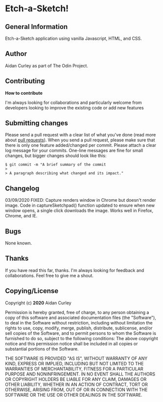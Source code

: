 # Etch-a-Sketch!


## **General Information**

Etch-a-Sketch application using vanilla Javascript, HTML, and CSS.



## **Author**

Aidan Curley as part of The Odin Project.


## **Contributing**

**How to contribute**

I'm always looking for collaborations and particularly welcome from developers looking to improve the existing code or add new features

## Submitting changes

Please send a pull request with a clear list of what you've done (read more about [pull requests](https://docs.github.com/en/github/collaborating-with-issues-and-pull-requests/creating-a-pull-request)). When you send a pull request, please make sure that there is only one feature added/changed per commit. Please attach a clear log message for your commits. One-line messages are fine for small changes, but bigger changes should look like this:

```
$ git commit -m "A brief summary of the commit
> 
> A paragraph describing what changed and its impact."
```

## **Changelog**

03/09/2020
FIXED: Capture renders window in Chrome but doesn't render image.
Code in captureSketchpad() function updated to ensure when new window opens, a single click downloads the image. Works well in Firefox, Chrome, and IE.

## **Bugs**

None known.


## Thanks

If you have read this far, thanks. I'm always looking for feedback and collaborations. Feel free to give me a shout.

## **Copying/License**

Copyright (c) **2020** Aidan Curley

Permission is hereby granted, free of charge, to any person obtaining a copy of this software and associated documentation files (the "Software"), to deal in the Software without restriction, including without limitation the rights to use, copy, modify, merge, publish, distribute, sublicense, and/or sell copies of the Software, and to permit persons to whom the Software is furnished to do so, subject to the following conditions: 
The above copyright notice and this permission notice shall be included in all copies or substantial portions of the Software.

THE SOFTWARE IS PROVIDED "AS IS", WITHOUT WARRANTY OF ANY KIND, EXPRESS OR IMPLIED, INCLUDING BUT NOT LIMITED TO THE WARRANTIES OF MERCHANTABILITY, FITNESS FOR A PARTICULAR PURPOSE AND NONINFRINGEMENT. IN NO EVENT SHALL THE AUTHORS OR COPYRIGHT HOLDERS BE LIABLE FOR ANY CLAIM, DAMAGES OR OTHER LIABILITY, WHETHER IN AN ACTION OF CONTRACT, TORT OR OTHERWISE, ARISING FROM,
OUT OF OR IN CONNECTION WITH THE SOFTWARE OR THE USE OR OTHER DEALINGS IN THE SOFTWARE.


